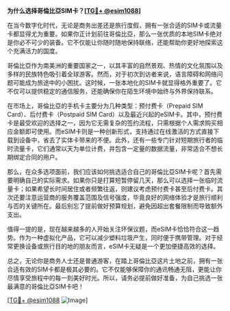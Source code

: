 **为什么选择哥倫比亞SIM卡？[[TG💪+ @esim1088](https://t.me/s/esim1088)]**

在当今数字化时代，无论是商务出差还是旅行度假，拥有一张合适的SIM卡或流量卡都显得尤为重要。如果你正计划前往哥倫比亞，那么一张优质的本地SIM卡绝对是你必不可少的装备。它不仅能让你随时随地保持联络，还能帮助你更好地探索这个充满活力的国度。

哥倫比亞作为南美洲的重要国家之一，以其丰富的自然景观、热情的文化氛围以及多样的民族特色吸引着全球游客。然而，对于初次到访者来说，语言障碍和网络问题可能成为旅途中的小困扰。这时候，一张本地化的SIM卡就显得格外重要了。它不仅可以提供稳定的通信服务，还能确保你在陌生环境中始终与外界保持联系。

在市场上，哥倫比亞的手机卡主要分为几种类型：预付费卡（Prepaid SIM Card）、后付费卡（Postpaid SIM Card）以及最近兴起的eSIM卡。其中，预付费卡是最受欢迎的选择之一，因为它无需复杂的签约流程，只需根据个人需求购买相应金额即可使用。而eSIM卡则是一种创新形式，支持通过在线激活的方式直接下载到设备中，省去了实体卡带来的不便。此外，还有一些专门针对短期旅行者的临时流量卡，它们通常以天为单位计费，并包含一定量的数据流量，非常适合不想长期绑定合同的用户。

那么，在众多选项面前，我们应该如何挑选适合自己的哥倫比亞SIM卡呢？首先需要明确自己的实际需求。如果你只是打算短暂停留几天，那么可以选择一张临时流量卡；如果希望长时间居住或者频繁往返，则建议考虑预付费卡甚至后付费卡。其次还要注意运营商的服务覆盖范围及信号强度，毕竟良好的网络体验才是旅行顺利与否的关键所在。最后别忘了提前做好预算规划，避免因超出套餐限制而导致额外支出。

值得一提的是，现在越来越多的人开始关注环保议题，而eSIM卡恰恰符合这一趋势。作为一种虚拟化产品，它可以减少塑料垃圾产生，同时便于携带管理。对于经常更换设备或旅行目的地的朋友而言，eSIM卡无疑是一个更加便捷高效的选择。

总之，无论你是商务人士还是普通游客，在踏上哥倫比亞这片土地之前，拥有一张合适有效的SIM卡都是极其必要的。它不仅能够保障你的通讯畅通无阻，更能让你尽情享受旅程中的每一刻美好时光。所以，请务必提前做好准备，为自己挑选一张最满意的哥倫比亞SIM卡吧！

[[TG💪+ @esim1088](https://t.me/s/esim1088) ![Image](https://i.postimg.cc/4NQfJmqS/Snipaste-2025-05-13-00-14-12.png)]